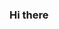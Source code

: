 ### Hi there

<!--
**Ingriddidi/ingrid**

- 🔭 Atualmente estou estudando `HTML` e `CSS`.
- 👩‍🎓 Aluna do curso de Manutenção e Suporte em Informática.
- 📧 Email para contato: Ingrid.damasceno@escola.pr.gov.br
- 💻 Estou trabalhando em um projeto de HTML.

![](https://www.gov.br/ouvidorias/pt-br/imagens/meus-cabelos-quanta-diferenca.gif)
